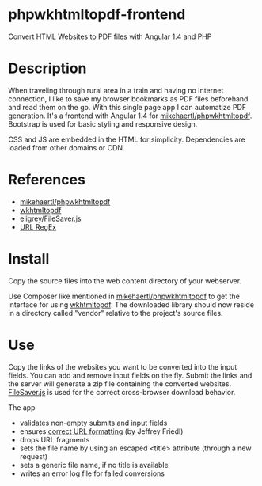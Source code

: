 # phpwkhtmltopdf-frontend
Convert HTML Websites to PDF files with Angular 1.4 and PHP

# Description
When traveling through rural area in a train and having no Internet connection, I like to save my browser bookmarks as PDF files beforehand and read them on the go. With this single page app I can automatize PDF generation.
It's a frontend with Angular 1.4 for <a href="https://github.com/mikehaertl/phpwkhtmltopdf">mikehaertl/phpwkhtmltopdf</a>. Bootstrap is used for basic styling and responsive design.

CSS and JS are embedded in the HTML for simplicity. Dependencies are loaded from other domains or CDN.

# References
- <a href="https://github.com/mikehaertl/phpwkhtmltopdf">mikehaertl/phpwkhtmltopdf</a>
- <a href="http://wkhtmltopdf.org/">wkhtmltopdf</a>
- <a href="https://github.com/eligrey/FileSaver.js/">eligrey/FileSaver.js</a>
- <a href="https://mathiasbynens.be/demo/url-regex">URL RegEx</a>

# Install
Copy the source files into the web content directory of your webserver.

Use Composer like mentioned in <a href="https://github.com/mikehaertl/phpwkhtmltopdf">mikehaertl/phpwkhtmltopdf</a> to get the interface for using <a href="http://wkhtmltopdf.org/">wkhtmltopdf</a>. The downloaded library should now reside in a directory called "vendor" relative to the project's source files.

# Use
Copy the links of the websites you want to be converted into the input fields. You can add and remove input fields on the fly. Submit the links and the server will generate a zip file containing the converted websites. <a href="https://github.com/eligrey/FileSaver.js/">FileSaver.js</a> is used for the correct cross-browser download behavior.

The app
- validates non-empty submits and input fields
- ensures <a href="https://mathiasbynens.be/demo/url-regex">correct URL formatting</a> (by Jeffrey Friedl)
- drops URL fragments
- sets the file name by using an escaped \<title\> attribute (through a new request)
- sets a generic file name, if no title is available
- writes an error log file for failed conversions

